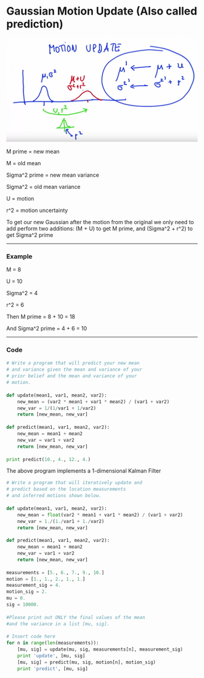 # Gaussian Motion Update (Also called prediction)

![alt tag](imgs/motionUpdate.JPG)

M prime = new mean

M = old mean

Sigma^2 prime = new mean variance

Sigma^2 = old mean variance

U = motion

r^2 = motion uncertainty

To get our new Gaussian after the motion from the original we only need to add perform two additions: (M + U) to get M prime, and (Sigma^2 + r^2) to get Sigma^2 prime

***

### Example

M = 8

U = 10

Sigma^2 = 4

r^2 = 6

Then M prime = 8 + 10 = 18

And Sigma^2 prime = 4 + 6 = 10

***

### Code

```python
# Write a program that will predict your new mean
# and variance given the mean and variance of your 
# prior belief and the mean and variance of your 
# motion. 

def update(mean1, var1, mean2, var2):
    new_mean = (var2 * mean1 + var1 * mean2) / (var1 + var2)
    new_var = 1/(1/var1 + 1/var2)
    return [new_mean, new_var]

def predict(mean1, var1, mean2, var2):
    new_mean = mean1 + mean2
    new_var = var1 + var2
    return [new_mean, new_var]

print predict(10., 4., 12., 4.)
```

The above program implements a 1-dimensional Kalman Filter

```python
# Write a program that will iteratively update and
# predict based on the location measurements 
# and inferred motions shown below. 

def update(mean1, var1, mean2, var2):
    new_mean = float(var2 * mean1 + var1 * mean2) / (var1 + var2)
    new_var = 1./(1./var1 + 1./var2)
    return [new_mean, new_var]

def predict(mean1, var1, mean2, var2):
    new_mean = mean1 + mean2
    new_var = var1 + var2
    return [new_mean, new_var]

measurements = [5., 6., 7., 9., 10.]
motion = [1., 1., 2., 1., 1.]
measurement_sig = 4.
motion_sig = 2.
mu = 0.
sig = 10000.

#Please print out ONLY the final values of the mean
#and the variance in a list [mu, sig]. 

# Insert code here
for n in range(len(measurements)):
    [mu, sig] = update(mu, sig, measurements[n], measurement_sig)
    print 'update', [mu, sig]
    [mu, sig] = predict(mu, sig, motion[n], motion_sig)
    print 'predict', [mu, sig]
```
